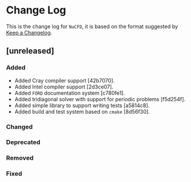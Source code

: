 # Change Log

This is the change log for `NuCFD`, it is based on the format suggested by [Keep a Changelog](https://keepachangelog.com).

## [unreleased]

### Added

- Added Cray compiler support [42b7070].
- Added Intel compiler support [2d3ce07].
- Added `FORD` documentation system [c780fe1].
- Added tridiagonal solver with support for periodic problems [f5d254f].
- Added simple library to support writing tests [a5814c8].
- Added build and test system based on `cmake` [8d56f30].

### Changed
### Deprecated
### Removed
### Fixed
